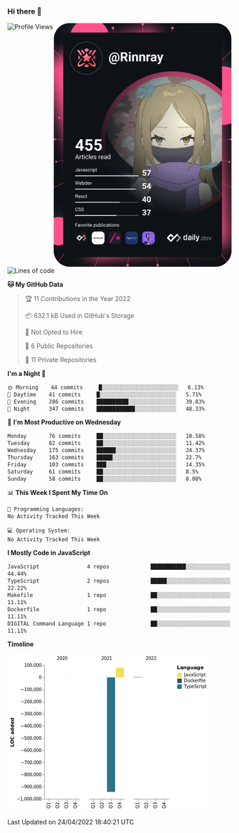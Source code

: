 ### Hi there 👋

<div align="left">
 <a href="https://app.daily.dev/Rinnray">
   <img 
        align="right"
        src="https://github.com/Rinnray/Rinnray/blob/main/devcard.svg" 
        width="400" 
        alt="Rinnray's Dev Card"/>
 </a>
</div>




<!--START_SECTION:waka-->
![Profile Views](http://img.shields.io/badge/Profile%20Views-0-blue)

![Lines of code](https://img.shields.io/badge/From%20Hello%20World%20I%27ve%20Written--860%20Thousand%20lines%20of%20code-blue)

**🐱 My GitHub Data** 

> 🏆 11 Contributions in the Year 2022
 > 
> 📦 632.1 kB Used in GitHub's Storage 
 > 
> 🚫 Not Opted to Hire
 > 
> 📜 6 Public Repositories 
 > 
> 🔑 11 Private Repositories  
 > 
**I'm a Night 🦉** 

```text
🌞 Morning    44 commits     █░░░░░░░░░░░░░░░░░░░░░░░░   6.13% 
🌆 Daytime    41 commits     █░░░░░░░░░░░░░░░░░░░░░░░░   5.71% 
🌃 Evening    286 commits    ██████████░░░░░░░░░░░░░░░   39.83% 
🌙 Night      347 commits    ████████████░░░░░░░░░░░░░   48.33%

```
📅 **I'm Most Productive on Wednesday** 

```text
Monday       76 commits     ██░░░░░░░░░░░░░░░░░░░░░░░   10.58% 
Tuesday      82 commits     ██░░░░░░░░░░░░░░░░░░░░░░░   11.42% 
Wednesday    175 commits    ██████░░░░░░░░░░░░░░░░░░░   24.37% 
Thursday     163 commits    █████░░░░░░░░░░░░░░░░░░░░   22.7% 
Friday       103 commits    ███░░░░░░░░░░░░░░░░░░░░░░   14.35% 
Saturday     61 commits     ██░░░░░░░░░░░░░░░░░░░░░░░   8.5% 
Sunday       58 commits     ██░░░░░░░░░░░░░░░░░░░░░░░   8.08%

```


📊 **This Week I Spent My Time On** 

```text
💬 Programming Languages: 
No Activity Tracked This Week

💻 Operating System: 
No Activity Tracked This Week

```

**I Mostly Code in JavaScript** 

```text
JavaScript               4 repos             ███████████░░░░░░░░░░░░░░   44.44% 
TypeScript               2 repos             █████░░░░░░░░░░░░░░░░░░░░   22.22% 
Makefile                 1 repo              ██░░░░░░░░░░░░░░░░░░░░░░░   11.11% 
Dockerfile               1 repo              ██░░░░░░░░░░░░░░░░░░░░░░░   11.11% 
DIGITAL Command Language 1 repo              ██░░░░░░░░░░░░░░░░░░░░░░░   11.11%

```


**Timeline**

![Chart not found](https://raw.githubusercontent.com/Rinnray/Rinnray/main/charts/bar_graph.png) 


 Last Updated on 24/04/2022 18:40:21 UTC
<!--END_SECTION:waka-->


<!--
**Rinnray/Rinnray** is a ✨ _special_ ✨ repository because its `README.md` (this file) appears on your GitHub profile.

Here are some ideas to get you started:

- 🔭 I’m currently working on ...
- 🌱 I’m currently learning ...
- 👯 I’m looking to collaborate on ...
- 🤔 I’m looking for help with ...
- 💬 Ask me about ...
- 📫 How to reach me: ...
- 😄 Pronouns: ...
- ⚡ Fun fact: ...
-->
